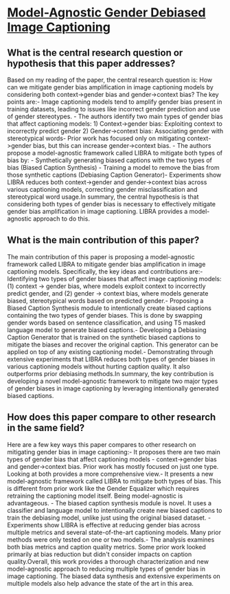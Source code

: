 # [Model-Agnostic Gender Debiased Image Captioning](https://arxiv.org/abs/2304.03693)

## What is the central research question or hypothesis that this paper addresses?

Based on my reading of the paper, the central research question is: How can we mitigate gender bias amplification in image captioning models by considering both context->gender bias and gender->context bias? The key points are:- Image captioning models tend to amplify gender bias present in training datasets, leading to issues like incorrect gender prediction and use of gender stereotypes. - The authors identify two main types of gender bias that affect captioning models:    1) Context->gender bias: Exploiting context to incorrectly predict gender    2) Gender->context bias: Associating gender with stereotypical words- Prior work has focused only on mitigating context->gender bias, but this can increase gender->context bias. - The authors propose a model-agnostic framework called LIBRA to mitigate both types of bias by:    - Synthetically generating biased captions with the two types of bias (Biased Caption Synthesis)    - Training a model to remove the bias from those synthetic captions (Debiasing Caption Generator)- Experiments show LIBRA reduces both context->gender and gender->context bias across various captioning models, correcting gender misclassification and stereotypical word usage.In summary, the central hypothesis is that considering both types of gender bias is necessary to effectively mitigate gender bias amplification in image captioning. LIBRA provides a model-agnostic approach to do this.


## What is the main contribution of this paper?

The main contribution of this paper is proposing a model-agnostic framework called LIBRA to mitigate gender bias amplification in image captioning models. Specifically, the key ideas and contributions are:- Identifying two types of gender biases that affect image captioning models: (1) context → gender bias, where models exploit context to incorrectly predict gender, and (2) gender → context bias, where models generate biased, stereotypical words based on predicted gender.- Proposing a Biased Caption Synthesis module to intentionally create biased captions containing the two types of gender biases. This is done by swapping gender words based on sentence classification, and using T5 masked language model to generate biased captions.- Developing a Debiasing Caption Generator that is trained on the synthetic biased captions to mitigate the biases and recover the original caption. This generator can be applied on top of any existing captioning model.- Demonstrating through extensive experiments that LIBRA reduces both types of gender biases in various captioning models without hurting caption quality. It also outperforms prior debiasing methods.In summary, the key contribution is developing a novel model-agnostic framework to mitigate two major types of gender biases in image captioning by leveraging intentionally generated biased captions.


## How does this paper compare to other research in the same field?

Here are a few key ways this paper compares to other research on mitigating gender bias in image captioning:- It proposes there are two main types of gender bias that affect captioning models - context->gender bias and gender->context bias. Prior work has mostly focused on just one type. Looking at both provides a more comprehensive view.- It presents a new model-agnostic framework called LIBRA to mitigate both types of bias. This is different from prior work like the Gender Equalizer which requires retraining the captioning model itself. Being model-agnostic is advantageous. - The biased caption synthesis module is novel. It uses a classifier and language model to intentionally create new biased captions to train the debiasing model, unlike just using the original biased dataset. - Experiments show LIBRA is effective at reducing gender bias across multiple metrics and several state-of-the-art captioning models. Many prior methods were only tested on one or two models.- The analysis examines both bias metrics and caption quality metrics. Some prior work looked primarily at bias reduction but didn't consider impacts on caption quality.Overall, this work provides a thorough characterization and new model-agnostic approach to reducing multiple types of gender bias in image captioning. The biased data synthesis and extensive experiments on multiple models also help advance the state of the art in this area.
